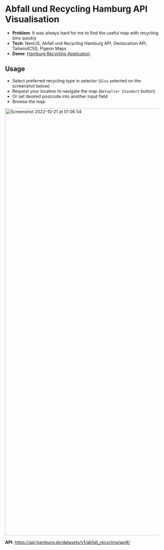 # Abfall und Recycling Hamburg API Visualisation

- **Problem**: It was always hard for me to find the useful map with recycling bins quickly
- **Tech**: NextJS, Abfall und Recycling Hamburg API, Geolocation API, TailwindCSS, Pigeon Maps
- **Demo**: [Hamburg Recycling Application](https://www.recycle.pulko-app.com/)

## Usage
- Select preferred recycling type in selector (`Glas` selected on the screenshot below)
- Request your location to navigate the map (`Aktueller Standort` button)
- Or set desired postcode into another input field
- Browse the map

<img width="1400" alt="Screenshot 2022-10-21 at 01 06 54" src="https://user-images.githubusercontent.com/38206129/197075608-5cc096c8-21e8-4ac7-87e0-2f0135b44aa2.png">


**API**: https://api.hamburg.de/datasets/v1/abfall_recycling/api#/

